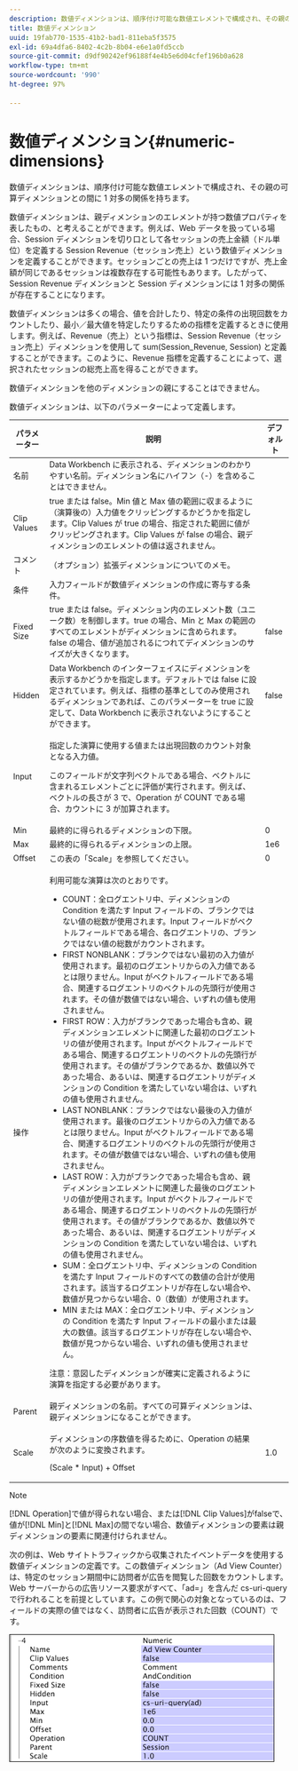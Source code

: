 ```yaml
---
description: 数値ディメンションは、順序付け可能な数値エレメントで構成され、その親の可算ディメンションとの間に 1 対多の関係を持ちます。
title: 数値ディメンション
uuid: 19fab770-1535-41b2-bad1-811eba5f3575
exl-id: 69a4dfa6-8402-4c2b-8b04-e6e1a0fd5ccb
source-git-commit: d9df90242ef96188f4e4b5e6d04cfef196b0a628
workflow-type: tm+mt
source-wordcount: '990'
ht-degree: 97%

---
```


# 数値ディメンション{#numeric-dimensions}

数値ディメンションは、順序付け可能な数値エレメントで構成され、その親の可算ディメンションとの間に 1 対多の関係を持ちます。

数値ディメンションは、親ディメンションのエレメントが持つ数値プロパティを表したもの、と考えることができます。例えば、Web データを扱っている場合、Session ディメンションを切り口として各セッションの売上金額（ドル単位）を定義する Session Revenue（セッション売上）という数値ディメンションを定義することができます。セッションごとの売上は 1 つだけですが、売上金額が同じであるセッションは複数存在する可能性もあります。したがって、Session Revenue ディメンションと Session ディメンションには 1 対多の関係が存在することになります。

数値ディメンションは多くの場合、値を合計したり、特定の条件の出現回数をカウントしたり、最小／最大値を特定したりするための指標を定義するときに使用します。例えば、Revenue（売上）という指標は、Session Revenue（セッション売上）ディメンションを使用して sum(Session_Revenue, Session) と定義することができます。このように、Revenue 指標を定義することによって、選択されたセッションの総売上高を得ることができます。

数値ディメンションを他のディメンションの親にすることはできません。

数値ディメンションは、以下のパラメーターによって定義します。

<table id="table_15B849DD0BFC4D57AD6CF28898901324"> 
 <thead> 
  <tr> 
   <th colname="col1" class="entry"> パラメーター </th> 
   <th colname="col2" class="entry"> 説明 </th> 
   <th colname="col3" class="entry"> デフォルト </th> 
  </tr> 
 </thead>
 <tbody> 
  <tr> 
   <td colname="col1"> 名前 </td> 
   <td colname="col2"> Data Workbench に表示される、ディメンションのわかりやすい名前。ディメンション名にハイフン（-）を含めることはできません。 </td> 
   <td colname="col3"> </td> 
  </tr> 
  <tr> 
   <td colname="col1"> Clip Values </td> 
   <td colname="col2"> true または false。Min 値と Max 値の範囲に収まるように（演算後の）入力値をクリッピングするかどうかを指定します。Clip Values が true の場合、指定された範囲に値がクリッピングされます。Clip Values が false の場合、親ディメンションのエレメントの値は返されません。 </td> 
   <td colname="col3"> </td> 
  </tr> 
  <tr> 
   <td colname="col1"> コメント </td> 
   <td colname="col2"> （オプション）拡張ディメンションについてのメモ。 </td> 
   <td colname="col3"> </td> 
  </tr> 
  <tr> 
   <td colname="col1"> 条件 </td> 
   <td colname="col2"> 入力フィールドが数値ディメンションの作成に寄与する条件。 </td> 
   <td colname="col3"> </td> 
  </tr> 
  <tr> 
   <td colname="col1"> Fixed Size </td> 
   <td colname="col2"> true または false。ディメンション内のエレメント数（ユニーク数）を制御します。true の場合、Min と Max の範囲のすべてのエレメントがディメンションに含められます。false の場合、値が追加されるにつれてディメンションのサイズが大きくなります。 </td> 
   <td colname="col3"> false </td> 
  </tr> 
  <tr> 
   <td colname="col1"> Hidden </td> 
   <td colname="col2"> Data Workbench のインターフェイスにディメンションを表示するかどうかを指定します。デフォルトでは false に設定されています。例えば、指標の基準としてのみ使用されるディメンションであれば、このパラメーターを true に設定して、Data Workbench に表示されないようにすることができます。 </td> 
   <td colname="col3"> false </td> 
  </tr> 
  <tr> 
   <td colname="col1"> Input </td> 
   <td colname="col2"> <p>指定した演算に使用する値または出現回数のカウント対象となる入力値。 </p> <p> このフィールドが文字列ベクトルである場合、ベクトルに含まれるエレメントごとに評価が実行されます。例えば、ベクトルの長さが 3 で、Operation が COUNT である場合、カウントに 3 が加算されます。 </p> </td> 
   <td colname="col3"> </td> 
  </tr> 
  <tr> 
   <td colname="col1"> Min </td> 
   <td colname="col2"> 最終的に得られるディメンションの下限。 </td> 
   <td colname="col3"> 0 </td> 
  </tr> 
  <tr> 
   <td colname="col1"> Max </td> 
   <td colname="col2"> 最終的に得られるディメンションの上限。 </td> 
   <td colname="col3"> 1e6 </td> 
  </tr> 
  <tr> 
   <td colname="col1"> Offset </td> 
   <td colname="col2"> この表の「Scale」を参照してください。 </td> 
   <td colname="col3"> 0 </td> 
  </tr> 
  <tr> 
   <td colname="col1"> 操作 </td> 
   <td colname="col2"> <p>利用可能な演算は次のとおりです。 </p> <p> 
     <ul id="ul_E04733E5E8824A2BAAB90D9356078D99"> 
      <li id="li_CAEE9167D45540BEAC538345F250B509"> COUNT：全ログエントリ中、ディメンションの Condition を満たす <span class="wintitle">Input</span> フィールドの、ブランクではない値の総数が使用されます。<span class="wintitle">Input</span> フィールドがベクトルフィールドである場合、各ログエントリの、ブランクではない値の総数がカウントされます。 </li> 
      <li id="li_64A4D671E78642BD9A9334F8098450B9"> FIRST NONBLANK：ブランクではない最初の入力値が使用されます。最初のログエントリからの入力値であるとは限りません。<span class="wintitle">Input</span> がベクトルフィールドである場合、関連するログエントリのベクトルの先頭行が使用されます。その値が数値ではない場合、いずれの値も使用されません。 </li> 
      <li id="li_C967964729BD4A638FF78D8883CE513F"> FIRST ROW：入力がブランクであった場合も含め、親ディメンションエレメントに関連した最初のログエントリの値が使用されます。<span class="wintitle">Input</span> がベクトルフィールドである場合、関連するログエントリのベクトルの先頭行が使用されます。その値がブランクであるか、数値以外であった場合、あるいは、関連するログエントリがディメンションの Condition を満たしていない場合は、いずれの値も使用されません。 </li> 
      <li id="li_74171B17F480478B8547E1A361B22DA4"> LAST NONBLANK：ブランクではない最後の入力値が使用されます。最後のログエントリからの入力値であるとは限りません。<span class="wintitle">Input</span> がベクトルフィールドである場合、関連するログエントリのベクトルの先頭行が使用されます。その値が数値ではない場合、いずれの値も使用されません。 </li> 
      <li id="li_1253ECF507BD4BBF97CBB2FA12915045"> LAST ROW：入力がブランクであった場合も含め、親ディメンションエレメントに関連した最後のログエントリの値が使用されます。<span class="wintitle">Input</span> がベクトルフィールドである場合、関連するログエントリのベクトルの先頭行が使用されます。その値がブランクであるか、数値以外であった場合、あるいは、関連するログエントリがディメンションの Condition を満たしていない場合は、いずれの値も使用されません。 </li> 
      <li id="li_20819E3944544F98853D6A02814F47B2"> SUM：全ログエントリ中、ディメンションの Condition を満たす <span class="wintitle">Input</span> フィールドのすべての数値の合計が使用されます。該当するログエントリが存在しない場合や、数値が見つからない場合、0（数値）が使用されます。 </li> 
      <li id="li_086C2E57604B4645A9203A984C6F9A04">MIN または MAX：全ログエントリ中、ディメンションの Condition を満たす <span class="wintitle">Input</span> フィールドの最小または最大の数値。該当するログエントリが存在しない場合や、数値が見つからない場合、いずれの値も使用されません。 </li> 
     </ul> </p> <p> <p>注意：意図したディメンションが確実に定義されるように演算を指定する必要があります。 </p> </p> </td> 
   <td colname="col3"> </td> 
  </tr> 
  <tr> 
   <td colname="col1"> Parent </td> 
   <td colname="col2"> 親ディメンションの名前。すべての可算ディメンションは、親ディメンションになることができます。 </td> 
   <td colname="col3"> </td> 
  </tr> 
  <tr> 
   <td colname="col1"> Scale </td> 
   <td colname="col2"> <p>ディメンションの序数値を得るために、Operation の結果が次のように変換されます。 </p> <p> (Scale * Input) + Offset </p> </td> 
   <td colname="col3"> 1.0 </td> 
  </tr> 
 </tbody> 
</table>

>[!NOTE]
>
>[!DNL Operation]で値が得られない場合、または[!DNL Clip Values]がfalseで、値が[!DNL Min]と[!DNL Max]の間でない場合、数値ディメンションの要素は親ディメンションの要素に関連付けられません。

次の例は、Web サイトトラフィックから収集されたイベントデータを使用する数値ディメンションの定義です。この数値ディメンション（Ad View Counter）は、特定のセッション期間中に訪問者が広告を閲覧した回数をカウントします。Web サーバーからの広告リソース要求がすべて、「ad=」を含んだ cs-uri-query で行われることを前提としています。この例で関心の対象となっているのは、フィールドの実際の値ではなく、訪問者に広告が表示された回数（COUNT）です。

![](assets/cfg_Transformation_Dim_Numeric.png)
